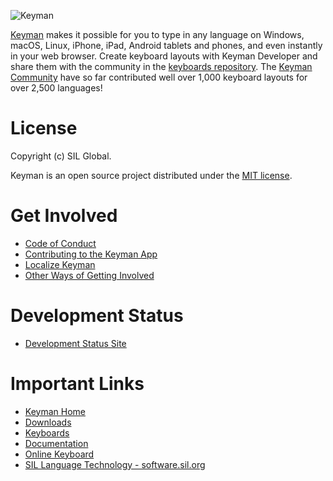 ![Keyman](https://keyman.com/cdn/dev/img/logo2.png)

[Keyman](https://keyman.com) makes it possible for you to type in any language
on Windows, macOS, Linux, iPhone, iPad, Android tablets and phones, and even
instantly in your web browser. Create keyboard layouts with Keyman Developer and
share them with the community in the [keyboards
repository](https://github.com/keymanapp/keyboards). The [Keyman
Community](https://community.software.sil.org/c/keyman) have so far contributed
well over 1,000 keyboard layouts for over 2,500 languages!

# License

Copyright (c) SIL Global.

Keyman is an open source project distributed under the [MIT license](LICENSE.md).

# Get Involved

* [Code of Conduct](CODE_OF_CONDUCT.md)
* [Contributing to the Keyman App](CONTRIBUTING.md)
* [Localize Keyman](https://translate.keyman.com/project/keyman)
* [Other Ways of Getting Involved](https://keyman.com/about/get-involved)

# Development Status

* [Development Status Site](https://status.keyman.com)

# Important Links

* [Keyman Home](https://keyman.com)
* [Downloads](https://keyman.com/downloads)
* [Keyboards](https://keyman.com/keyboards)
* [Documentation](https://help.keyman.com/)
* [Online Keyboard](https://keymanweb.com/)
* [SIL Language Technology - software.sil.org](https://software.sil.org/)


